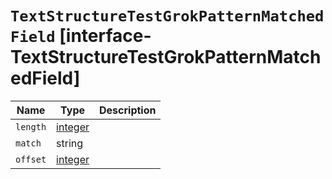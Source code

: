 # `TextStructureTestGrokPatternMatchedField` [interface-TextStructureTestGrokPatternMatchedField]

| Name | Type | Description |
| - | - | - |
| `length` | [integer](./integer.md) | &nbsp; |
| `match` | string | &nbsp; |
| `offset` | [integer](./integer.md) | &nbsp; |
